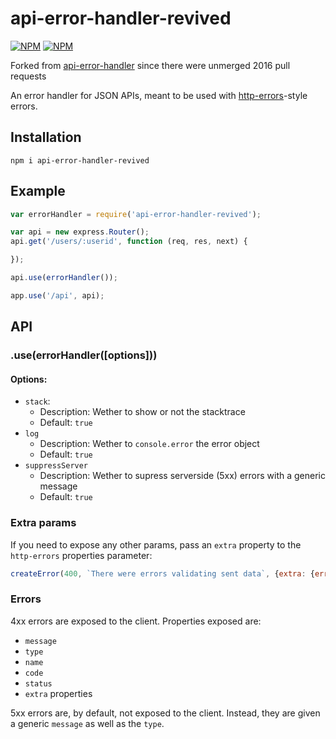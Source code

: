 
# api-error-handler-revived

[![NPM](https://nodei.co/npm/api-error-handler-revived.png?downloads=true&downloadRank=true&stars=true)](https://nodei.co/npm/api-error-handler-revived/) [![NPM](https://nodei.co/npm-dl/api-error-handler-revived.png?months=1)](https://nodei.co/npm/api-error-handler-revived/)

Forked from [api-error-handler](https://github.com/expressjs/api-error-handler) since there were unmerged 2016 pull requests

An error handler for JSON APIs, meant to be used with [http-errors](https://github.com/jshttp/http-errors)-style errors.

## Installation
`npm i api-error-handler-revived`

## Example

```js
var errorHandler = require('api-error-handler-revived');

var api = new express.Router();
api.get('/users/:userid', function (req, res, next) {

});

api.use(errorHandler());

app.use('/api', api);
```

## API

### .use(errorHandler([options]))

#### Options:
- `stack`:
  - Description: Wether to show or not the stacktrace
  - Default: `true`
- `log`
  - Description: Wether to `console.error` the error object
  - Default: `true`
- `suppressServer`
  - Description: Wether to supress serverside (5xx) errors with a generic message
  - Default: `true`

### Extra params
If you need to expose any other params, pass an `extra` property to the `http-errors` properties parameter:
```js
createError(400, `There were errors validating sent data`, {extra: {errors: validationErrors}})
```

### Errors

4xx errors are exposed to the client.
Properties exposed are:

- `message`
- `type`
- `name`
- `code`
- `status`
- `extra` properties

5xx errors are, by default, not exposed to the client.
Instead, they are given a generic `message` as well as the `type`.
